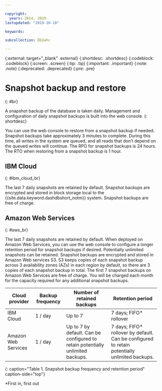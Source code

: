 ```yaml
---

copyright:
  years: 2014, 2019
lastupdated: "2019-10-18"

keywords:

subcollection: Db2whc

---
```


<!-- Attribute definitions --> 
{:external: target="_blank" .external}
{:shortdesc: .shortdesc}
{:codeblock: .codeblock}
{:screen: .screen}
{:tip: .tip}
{:important: .important}
{:note: .note}
{:deprecated: .deprecated}
{:pre: .pre}

# Snapshot backup and restore
{: #br}

A snapshot backup of the database is taken daily. Management and configuration of daily snapshot backups is built into the web console. 
{: shortdesc}

You can use the web console to restore from a snapshot backup if needed. Snapshot backups take approximately 3 minutes to complete. During this time, all writes in the system are queued, and all reads that don’t depend on the queued writes will continue. The RPO for snapshot backups is 24 hours. The RTO when restoring from a snapshot backup is 1 hour.

<!--| Plan              | Backup frequency | Number of retained backups | Backup retention period   | Self service |
|-------------------|------------------|----------------------------|---------------------------|--------------|
| MPP               | 1 / day          | 2                          | 2 days; FIFO* rollover   | No           |
| Flex              | 1 / day          | Up to 7                    | 7 days; FIFO* rollover   | Yes          |
| Flex Performance  | 1 / day          | Up to 7                    | 7 days; FIFO* rollover   | Yes          |
{: caption="Table 1. Backup frequency and retention" caption-side="top"} -->

## IBM Cloud
{: #ibm_cloud_br}

The last 7 daily snapshots are retained by default. Snapshot backups are encrypted and stored in block storage local to the {{site.data.keyword.dashdbshort_notm}} system. Snapshot backups are free of charge.

## Amazon Web Services
{: #aws_br}

The last 7 daily snapshots are retained by default. When deployed on Amazon Web Services, you can use the web console to configure a longer retention period for snapshot backups if desired. Potentially unlimited snapshots can be retained. Snapshot backups are encrypted and stored in Amazon Web services S3. S3 keeps copies of each snapshot backup across 3 availability zones (AZs) in each region by default, so there are 3 copies of each snapshot backup in total. The first 7 snapshot backups on Amazon Web Services are free of charge. You will be charged each month for the capacity required for any additional snapshot backups.

| Cloud provider      | Backup frequency | Number of retained backups | Retention period         |
|---------------------|------------------|----------------------------|--------------------------|
| IBM Cloud           | 1 / day          | Up to 7                    | 7 days; FIFO* rollover   |
| Amazon Web Services | 1 / day          | Up to 7 by default. Can be configured to retain potentially unlimited backups. | 7 days; FIFO* rollover by default. Can be configured to retain potentially unlimited backups.  |
{: caption="Table 1. Snapshot backup frequency and retention period" caption-side="top"}

*First in, first out

<!--## SMP and MPP plans
{: #smp_mpp}

The last 2 daily backups are retained.

The retained backups are used exclusively by IBM for only system recovery purposes if there is a disaster or system loss. A request to restore your database from a backup is not supported. You can export your data by using Db2 tools such as IBM Data Studio or by using the **db2 export** command. -->

<!--## Flex and Flex Performance plans
{: #flex}

Up to the last 7 daily backup snapshots are retained. The number of retained snapshots to a maximum of 7 depends on the size of each snapshot (equal to the amount of data that is changed between snapshots after the first) and the amount of storage space for retained backups.

From the {{site.data.keyword.dashdbshort_notm}} console, you can schedule your backups to run when it's most convenient and you can restore your database from any of your retained backup snapshots at any time that you choose. The system goes down during the restore period. An email is sent to notify you that the restore operation was completed.

![View of the web console backup and restore page](images/br.png)
-->
